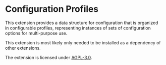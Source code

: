 # Configuration Profiles

This extension provides a data structure for configuration that is organized in
configurable profiles, representing instances of sets of configuration options
for multi-purpose use.

This extension is most likely only needed to be installed as a dependency of
other extensions.

The extension is licensed under [AGPL-3.0](LICENSE.txt).
